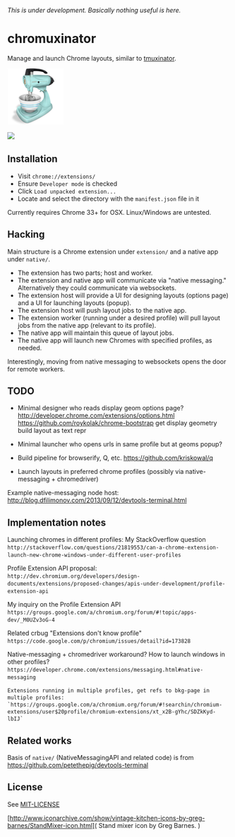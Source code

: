 *This is under development.  Basically nothing useful is here.*

chromuxinator
=============

Manage and launch Chrome layouts, similar to [tmuxinator](https://github.com/tmuxinator/tmuxinator).

![](extension/icon-128.png)

![](http://i.stack.imgur.com/K9YmM.jpg)

Installation
------------

* Visit `chrome://extensions/`
* Ensure `Developer mode` is checked
* Click `Load unpacked extension...`
* Locate and select the directory with the `manifest.json` file in it

Currently requires Chrome 33+ for OSX.  Linux/Windows are untested.

Hacking
-------

Main structure is a Chrome extension under `extension/` and a native app under `native/`.

* The extension has two parts; host and worker.
* The extension and native app will communicate via "native messaging."  Alternatively they could communicate via websockets.
* The extension host will provide a UI for designing layouts (options page) and a UI for launching layouts (popup).
* The extension host will push layout jobs to the native app.
* The extension worker (running under a desired profile) will pull layout jobs from the native app (relevant to its profile).
* The native app will maintain this queue of layout jobs.
* The native app will launch new Chromes with specified profiles, as needed.

Interestingly, moving from native messaging to websockets opens the door for remote workers.

TODO
----

* Minimal designer who reads display geom
  options page?
    http://developer.chrome.com/extensions/options.html
    https://github.com/roykolak/chrome-bootstrap
  get display geometry
  build layout as text repr

* Minimal launcher who opens urls in same profile but at geoms
  popup?

* Build pipeline for browserify, Q, etc.
  https://github.com/kriskowal/q

* Launch layouts in preferred chrome profiles (possibly via native-messaging + chromedriver)

Example native-messaging node host:
  http://blog.dfilimonov.com/2013/09/12/devtools-terminal.html

Implementation notes
--------------------

Launching chromes in different profiles:
  My StackOverflow question
  `http://stackoverflow.com/questions/21819553/can-a-chrome-extension-launch-new-chrome-windows-under-different-user-profiles`

  Profile Extension API proposal:
  `http://dev.chromium.org/developers/design-documents/extensions/proposed-changes/apis-under-development/profile-extension-api`

  My inquiry on the Profile Extension API
  `https://groups.google.com/a/chromium.org/forum/#!topic/apps-dev/_M0UZv3oG-4`

  Related crbug "Extensions don't know profile"
  `https://code.google.com/p/chromium/issues/detail?id=173828`

  Native-messaging + chromedriver workaround?
    How to launch windows in other profiles?
    `https://developer.chrome.com/extensions/messaging.html#native-messaging`

    Extensions running in multiple profiles, get refs to bkg-page in multiple profiles:
    `https://groups.google.com/a/chromium.org/forum/#!searchin/chromium-extensions/user$20profile/chromium-extensions/xt_x2B-gYhc/SDZkKyd-lbIJ`

Related works
-------------

Basis of `native/` (NativeMessagingAPI and related code) is from https://github.com/petethepig/devtools-terminal

License
-------

See [MIT-LICENSE](./MIT-LICENSE)

[http://www.iconarchive.com/show/vintage-kitchen-icons-by-greg-barnes/StandMixer-icon.html]( Stand mixer icon by Greg Barnes. )
